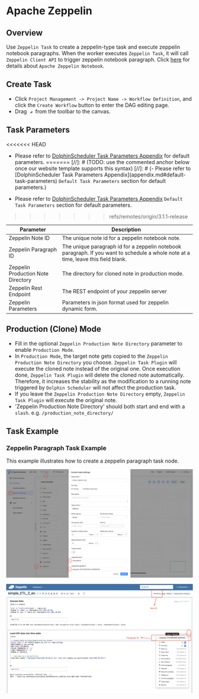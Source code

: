 # Apache Zeppelin

## Overview

Use `Zeppelin Task` to create a zeppelin-type task and execute zeppelin notebook paragraphs. When the worker executes `Zeppelin Task`,
it will call `Zeppelin Client API` to trigger zeppelin notebook paragraph. Click [here](https://zeppelin.apache.org/) for details about `Apache Zeppelin Notebook`.

## Create Task

- Click `Project Management -> Project Name -> Workflow Definition`, and click the `Create Workflow` button to enter the DAG editing page.
- Drag <img src="../../../../img/tasks/icons/zeppelin.png" width="15"/> from the toolbar to the canvas.

## Task Parameters

<<<<<<< HEAD
- Please refer to [DolphinScheduler Task Parameters Appendix](appendix.md#default-task-parameters) for default parameters.
=======
[//]: # (TODO: use the commented anchor below once our website template supports this syntax)
[//]: # (- Please refer to [DolphinScheduler Task Parameters Appendix]&#40;appendix.md#default-task-parameters&#41; `Default Task Parameters` section for default parameters.)

- Please refer to [DolphinScheduler Task Parameters Appendix](appendix.md) `Default Task Parameters` section for default parameters.
>>>>>>> refs/remotes/origin/3.1.1-release

|           **Parameter**            |                                                          **Description**                                                           |
|------------------------------------|------------------------------------------------------------------------------------------------------------------------------------|
| Zeppelin Note ID                   | The unique note id for a zeppelin notebook note.                                                                                   |
| Zeppelin Paragraph ID              | The unique paragraph id for a zeppelin notebook paragraph. If you want to schedule a whole note at a time, leave this field blank. |
| Zeppelin Production Note Directory | The directory for cloned note in production mode.                                                                                  |
| Zeppelin Rest Endpoint             | The REST endpoint of your zeppelin server                                                                                          |
| Zeppelin Parameters                | Parameters in json format used for zeppelin dynamic form.                                                                          |

## Production (Clone) Mode

- Fill in the optional `Zeppelin Production Note Directory` parameter to enable `Production Mode`.
- In `Production Mode`, the target note gets copied to the `Zeppelin Production Note Directory` you choose.
  `Zeppelin Task Plugin` will execute the cloned note instead of the original one. Once execution done,
  `Zeppelin Task Plugin` will delete the cloned note automatically.
  Therefore, it increases the stability as the modification to a running note triggered by `Dolphin Scheduler`
  will not affect the production task.
- If you leave the `Zeppelin Production Note Directory` empty, `Zeppelin Task Plugin` will execute the original note.
- 'Zeppelin Production Note Directory' should both start and end with a `slash`. e.g. `/production_note_directory/`

## Task Example

### Zeppelin Paragraph Task Example

This example illustrates how to create a zeppelin paragraph task node.

![demo-zeppelin-paragraph](../../../../img/tasks/demo/zeppelin.png)

![demo-get-zeppelin-id](../../../../img/tasks/demo/zeppelin_id.png)

